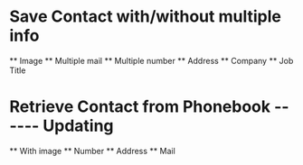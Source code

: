 # Save Contact with/without multiple info
** Image 
** Multiple mail
** Multiple number
** Address
** Company 
** Job Title

# Retrieve Contact from Phonebook ------ Updating
** With image
** Number
** Address
** Mail
